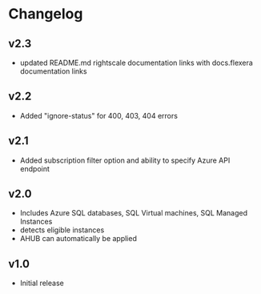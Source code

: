 # Changelog

## v2.3

- updated README.md rightscale documentation links with docs.flexera documentation links

## v2.2

- Added "ignore-status" for 400, 403, 404 errors

## v2.1

- Added subscription filter option and ability to specify Azure API endpoint

## v2.0

- Includes Azure SQL databases, SQL Virtual machines, SQL Managed Instances
- detects eligible instances
- AHUB can automatically be applied

## v1.0

- Initial release

